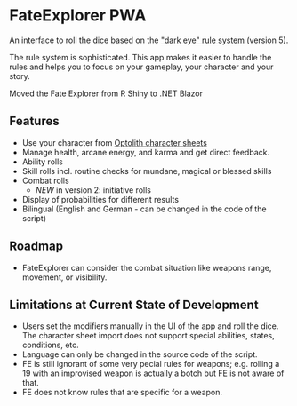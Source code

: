 # FateExplorer PWA

An interface to roll the dice based on the ["dark eye" rule system](https://ulisses-regelwiki.de/index.php/home.html) (version 5).

The rule system is sophisticated. This app makes it easier to handle the rules and helps you to focus on your gameplay, your character and your story.

Moved the Fate Explorer from R Shiny to .NET Blazor


## Features

* Use your character from [Optolith character sheets](https://optolith.app/en/)
* Manage health, arcane energy, and karma and get direct feedback.
* Ability rolls
* Skill rolls incl. routine checks for mundane, magical or blessed skills
* Combat rolls
  * *NEW* in version 2: initiative rolls
* Display of probabilities for different results
* Bilingual (English and German - can be changed in the code of the script)


## Roadmap

* FateExplorer can consider the combat situation like weapons range, movement, or visibility.


## Limitations at Current State of Development

* Users set the modifiers manually in the UI of the app and roll the dice. The character sheet import does not support special abilities, states, conditions, etc. 
* Language can only be changed in the source code of the script.
* FE is still ignorant of some very pecial rules for weapons; e.g. rolling a 19 with an improvised weapon is actually a botch but FE is not aware of that.
* FE does not know rules that are specific for a weapon.
